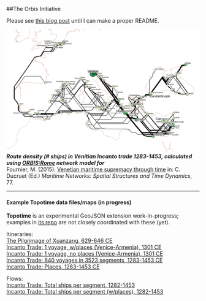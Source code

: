 ##The Orbis Initiative

Please see [this blog post](http://kgeographer.com/the-orbis-initiative-a-pelagios-for-networks-take-2/) until I can make a proper README.  


![Incanto Trade](/images/incanto_numships.png)  
**_Route density (# ships) in Venitian Incanto trade 1283-1453, calculated using [ORBIS:Rome](http://orbis.stanford.edu) network model for_**  
Fournier, M. (2015). [Venetian maritime supremacy through time](https://books.google.com/books?hl=en&lr=&id=0u2oCgAAQBAJ&oi=fnd&pg=PA77&dq=fournier+venitian&ots=Pa-WmiExJp&sig=bPSkYFP5XWFc-hCZCIqr7XVlNgk#v=onepage&q&f=false) in: C. Ducruet (Ed.) *_Maritime Networks: Spatial Structures and Time Dynamics_*, 77.

----

#### Example Topotime data files/maps (in progress)
**Topotime** is an experimental GeoJSON extension work-in-progress; examples in [its repo](https://github.com/kgeographer/topotime) are not closely coordinated with these (yet). 

Itineraries:    
[The Pilgrimage of Xuanzang, 629-646 CE](https://github.com/kgeographer/oi/blob/master/data/xuanzang_way-collection.geojson)  
[Incanto Trade: 1 voyage, w/places (Venice-Armenia), 1301 CE  ](https://github.com/kgeographer/oi/blob/master/data/incanto_1voyage-w-places.geojson)  
[Incanto Trade: 1 voyage, no places (Venice-Armenia), 1301 CE  ](https://github.com/kgeographer/oi/blob/master/data/incanto_1yoyage-no-places.geojson)  
[Incanto Trade: 840 voyages in 3523 segments, 1283-1453 CE  ](https://github.com/kgeographer/oi/blob/master/data/incanto_840voyages.geojson)  
[Incanto Trade: Places, 1283-1453 CE](https://github.com/kgeographer/oi/blob/master/data/incanto_places.geojson)  

Flows:  
[Incanto Trade: Total ships per segment, 1282-1453](https://github.com/kgeographer/oi/blob/master/data/incanto_total-ships.geojson)  
[Incanto Trade: Total ships per segment (w/places), 1282-1453](https://github.com/kgeographer/oi/blob/master/data/incanto_flow-features-w-places.geojson)

<!--##### *_GeometryCollection approach_*

_soon_-->
